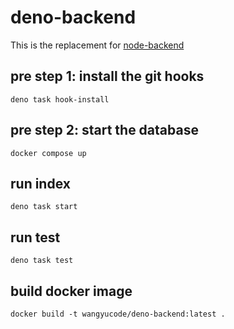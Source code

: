 # deno-backend

This is the replacement for
[node-backend](https://github.com/wangyucode/node-backend)

## pre step 1: install the git hooks

`deno task hook-install`

## pre step 2: start the database

`docker compose up`

## run index

`deno task start`

## run test

`deno task test`

## build docker image

`docker build -t wangyucode/deno-backend:latest .`
